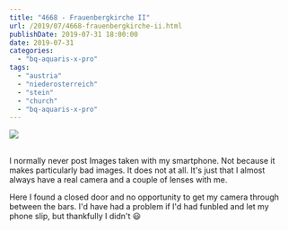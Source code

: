 ```yaml
---
title: "4668 - Frauenbergkirche II"
url: /2019/07/4668-frauenbergkirche-ii.html
publishDate: 2019-07-31 18:00:00
date: 2019-07-31
categories: 
  - "bq-aquaris-x-pro"
tags: 
  - "austria"
  - "niederosterreich"
  - "stein"
  - "church"
  - "bq-aquaris-x-pro"
---
```

<div class="container">
<div class="center"><a target="_blank" href="https://d25zfm9zpd7gm5.cloudfront.net/1200x1200/2018/20180408_124733_lr.jpg"><img class="webfeedsFeaturedVisual" src="https://d25zfm9zpd7gm5.cloudfront.net/0600x0600/2018/20180408_124733_lr.jpg" /></a></div>
</div>
<br />

I normally never post Images taken with my smartphone. Not because
it makes particularly bad images. It does not at all. It's just that
I almost always have a real camera and a couple of lenses with me.

Here I found a closed door and no opportunity to get my camera
through between the bars. I'd have had a problem if I'd had funbled
and let my phone slip, but thankfully I didn't :smiley: